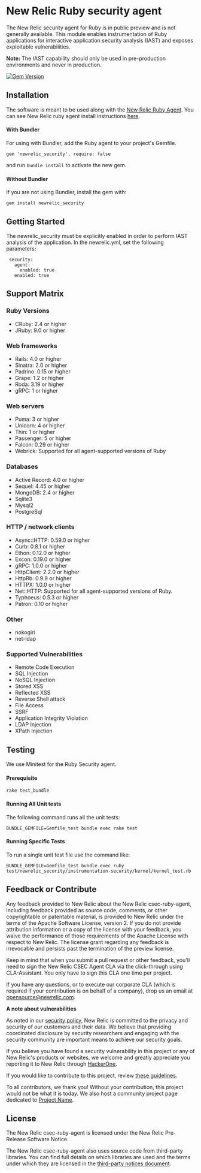 # New Relic Ruby security agent

The New Relic security agent for Ruby is in public preview and is not generally available. This module enables instrumentation of Ruby applications for interactive application security analysis (IAST) and exposes exploitable vulnerabilities.

**Note:** The IAST capability should only be used in pre-production environments and never in production. 

[![Gem Version](https://badge.fury.io/rb/newrelic_security.svg)](https://badge.fury.io/rb/newrelic_security)

## Installation

The software is meant to be used along with the [New Relic Ruby Agent](https://github.com/newrelic/newrelic-ruby-agent). You can see New Relic ruby agent install instructions [here](https://github.com/newrelic/newrelic-ruby-agent#installing-and-using).

#### With Bundler
For using with Bundler, add the Ruby agent to your project's Gemfile.

```
gem 'newrelic_security', require: false
```

and run `bundle install` to activate the new gem.

#### Without Bundler
If you are not using Bundler, install the gem with:

```
gem install newrelic_security
```

## Getting Started
The newrelic_security must be explicitly enabled in order to perform IAST analysis of the application. In the newrelic.yml, set the following parameters:

```
 security:
   agent:
     enabled: true
   enabled: true
```

## Support Matrix
### Ruby Versions
- CRuby: 2.4 or higher
- JRuby: 9.0 or higher
### Web frameworks
- Rails: 4.0 or higher
- Sinatra: 2.0 or higher
- Padrino: 0.15 or higher
- Grape: 1.2 or higher
- Roda: 3.19 or higher
- gRPC: 1 or higher
### Web servers
- Puma: 3 or higher
- Unicorn: 4 or higher
- Thin: 1 or higher
- Passenger: 5 or higher
- Falcon: 0.29 or higher
- Webrick: Supported for all agent-supported versions of Ruby
### Databases
- Active Record: 4.0 or higher
- Sequel: 4.45 or higher
- MongoDB: 2.4 or higher
- Sqlite3 
- Mysql2
- PostgreSql

### HTTP / network clients
- Async::HTTP: 0.59.0 or higher
- Curb: 0.8.1 or higher
- Ethon: 0.12.0 or higher
- Excon: 0.19.0 or higher
- gRPC: 1.0.0 or higher
- HttpClient: 2.2.0 or higher
- HttpRb: 0.9.9 or higher
- HTTPX: 1.0.0 or higher
- Net::HTTP: Supported for all agent-supported versions of Ruby.
- Typhoeus: 0.5.3 or higher
- Patron: 0.10 or higher

### Other
- nokogiri
- net-ldap

### Supported Vulnerabilities
- Remote Code Execution
- SQL Injection
- NoSQL Injection
- Stored XSS
- Reflected XSS
- Reverse Shell attack
- File Access
- SSRF
- Application Integrity Violation
- LDAP Injection
- XPath Injection

## Testing
We use Minitest for the Ruby Security agent.
#### Prerequisite
```
rake test_bundle
```
#### Running All Unit tests
The following command runs all the unit tests:
```
BUNDLE_GEMFILE=Gemfile_test bundle exec rake test
```
#### Running Specific Tests
To run a single unit test file use the command like:
```
BUNDLE_GEMFILE=Gemfile_test bundle exec ruby test/newrelic_security/instrumentation-security/kernel/kernel_test.rb
```

## Feedback or Contribute

Any feedback provided to New Relic about the New Relic csec-ruby-agent, including feedback provided as source code, comments, or other copyrightable or patentable material, is provided to New Relic under the terms of the Apache Software License, version 2. If you do not provide attribution information or a copy of the license with your feedback, you waive the performance of those requirements of the Apache License with respect to New Relic. The license grant regarding any feedback is irrevocable and persists past the termination of the preview license.

Keep in mind that when you submit a pull request or other feedback, you'll need to sign the New Relic CSEC Agent CLA via the click-through using CLA-Assistant. You only have to sign this CLA one time per project.

If you have any questions, or to execute our corporate CLA (which is required if your contribution is on behalf of a company), drop us an email at opensource@newrelic.com.

**A note about vulnerabilities**

As noted in our [security policy](../../security/policy), New Relic is committed to the privacy and security of our customers and their data. We believe that providing coordinated disclosure by security researchers and engaging with the security community are important means to achieve our security goals.

If you believe you have found a security vulnerability in this project or any of New Relic's products or websites, we welcome and greatly appreciate you reporting it to New Relic through [HackerOne](https://hackerone.com/newrelic).

If you would like to contribute to this project, review [these guidelines](./CONTRIBUTING.md).

To all contributors, we thank you!  Without your contribution, this project would not be what it is today.  We also host a community project page dedicated to [Project Name](<LINK TO https://opensource.newrelic.com/projects/... PAGE>).

## License
The New Relic csec-ruby-agent is licensed under the New Relic Pre-Release Software Notice.

The New Relic csec-ruby-agent also uses source code from third-party libraries. You can find full details on which libraries are used and the terms under which they are licensed in the [third-party notices document](./THIRD_PARTY_NOTICES.md).
